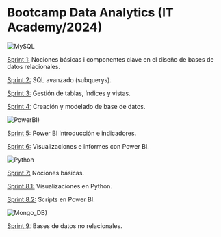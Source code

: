 # **Bootcamp Data Analytics  (IT Academy/2024)**
![MySQL](https://github.com/JaviDoria/Data_Analytics/assets/160622695/9d8643ef-618b-44ea-b762-77b4bd0a2352)

[Sprint 1:](https://github.com/JaviDoria/Data_Analytics/tree/main/SPRINT1)
Nociones básicas i componentes clave en el diseño de bases de datos relacionales.  

[Sprint 2:](https://github.com/JaviDoria/Data_Analytics/tree/main/SPRINT2)
SQL avanzado (subquerys).  

[Sprint 3:](https://github.com/JaviDoria/Data_Analytics/tree/main/SPRINT3)
Gestión de tablas, índices y vistas.  

[Sprint 4:](https://github.com/JaviDoria/Data_Analytics/tree/main/SPRINT4)
Creación y modelado de base de datos.  

![PowerBI)](https://github.com/JaviDoria/Data_Analytics/assets/160622695/3488d201-f808-4915-a4ab-ceb1c1436bcb)

[Sprint 5:](https://github.com/JaviDoria/Data_Analytics/tree/main/SPRINT5)
Power BI introducción e indicadores.  

[Sprint 6:](https://github.com/JaviDoria/Data_Analytics/tree/main/SPRINT6)
Visualizaciones e informes con Power BI.  

![Python](https://github.com/JaviDoria/Data_Analytics/assets/160622695/80eaeac3-cb75-49ad-9f94-07cc94e75ed3)


[Sprint 7:](https://github.com/JaviDoria/Data_Analytics/tree/main/SPRINT7)
Nociones básicas.  

[Sprint 8.1:](https://github.com/JaviDoria/Data_Analytics/tree/main/SPRINT8.1)
Visualizaciones en Python.  

[Sprint 8.2:](https://github.com/JaviDoria/Data_Analytics/tree/main/SPRINT8.2)
Scripts en Power BI.  

![Mongo_DB)](https://github.com/JaviDoria/Data_Analytics/assets/160622695/4bba0b09-4f79-4bbd-a45e-8538939e2af7)

[Sprint 9:](https://github.com/JaviDoria/Data_Analytics/tree/main/SPRINT9)
Bases de datos no relacionales.
